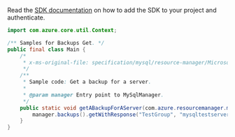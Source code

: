 Read the [SDK documentation](https://github.com/Azure/azure-sdk-for-java/blob/azure-resourcemanager-mysqlflexibleserver_1.0.0-beta.1/sdk/mysqlflexibleserver/azure-resourcemanager-mysqlflexibleserver/README.md) on how to add the SDK to your project and authenticate.

```java
import com.azure.core.util.Context;

/** Samples for Backups Get. */
public final class Main {
    /*
     * x-ms-original-file: specification/mysql/resource-manager/Microsoft.DBforMySQL/stable/2021-05-01/examples/BackupGet.json
     */
    /**
     * Sample code: Get a backup for a server.
     *
     * @param manager Entry point to MySqlManager.
     */
    public static void getABackupForAServer(com.azure.resourcemanager.mysqlflexibleserver.MySqlManager manager) {
        manager.backups().getWithResponse("TestGroup", "mysqltestserver", "daily_20210615T160516", Context.NONE);
    }
}
```
